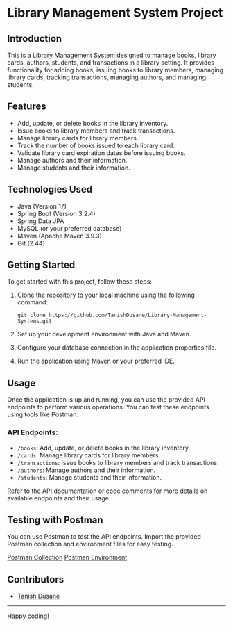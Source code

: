 # Library Management System Project

## Introduction

This is a Library Management System designed to manage books, library cards, authors, students, and transactions in a library setting. It provides functionality for adding books, issuing books to library members, managing library cards, tracking transactions, managing authors, and managing students.

## Features

- Add, update, or delete books in the library inventory.
- Issue books to library members and track transactions.
- Manage library cards for library members.
- Track the number of books issued to each library card.
- Validate library card expiration dates before issuing books.
- Manage authors and their information.
- Manage students and their information.

## Technologies Used

- Java (Version 17)
- Spring Boot (Version 3.2.4)
- Spring Data JPA
- MySQL (or your preferred database)
- Maven (Apache Maven 3.9.3)
- Git (2.44)

## Getting Started

To get started with this project, follow these steps:

1. Clone the repository to your local machine using the following command:
   
   ```
   git clone https://github.com/TanishDusane/Library-Management-Systems.git
   ```

3. Set up your development environment with Java and Maven.
4. Configure your database connection in the application properties file.
5. Run the application using Maven or your preferred IDE.

## Usage

Once the application is up and running, you can use the provided API endpoints to perform various operations. You can test these endpoints using tools like Postman.

### API Endpoints:

- `/books`: Add, update, or delete books in the library inventory.
- `/cards`: Manage library cards for library members.
- `/transactions`: Issue books to library members and track transactions.
- `/authors`: Manage authors and their information.
- `/students`: Manage students and their information.

Refer to the API documentation or code comments for more details on available endpoints and their usage.

## Testing with Postman

You can use Postman to test the API endpoints. Import the provided Postman collection and environment files for easy testing.

[Postman Collection](link-to-postman-collection-file)
[Postman Environment](link-to-postman-environment-file)

## Contributors

- [Tanish Dusane](https://github.com/TanishDusane/TanishDusane)

---

Happy coding!
